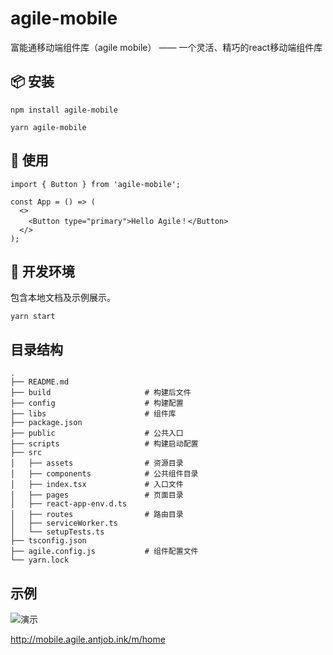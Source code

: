 <!--
 * @Descripttion: 
 * @Author: qingzi.wang
 * @Date: 2020-09-01 10:52:44
 -->
# agile-mobile

富能通移动端组件库（agile mobile） —— 一个灵活、精巧的react移动端组件库

## 📦 安装

```
npm install agile-mobile
```
```
yarn agile-mobile
```

## 🔨 使用

```
import { Button } from 'agile-mobile';

const App = () => (
  <>
    <Button type="primary">Hello Agile！</Button>
  </>
);
```

## 💄 开发环境

包含本地文档及示例展示。

```
yarn start
```

## 目录结构

```
.
├── README.md
├── build                     # 构建后文件
├── config                    # 构建配置
├── libs                      # 组件库
├── package.json
├── public                    # 公共入口
├── scripts                   # 构建启动配置
├── src
│   ├── assets                # 资源目录
│   ├── components            # 公共组件目录
│   ├── index.tsx             # 入口文件
│   ├── pages                 # 页面目录
│   ├── react-app-env.d.ts
│   ├── routes                # 路由目录
│   ├── serviceWorker.ts
│   └── setupTests.ts
├── tsconfig.json
├── agile.config.js           # 组件配置文件
└── yarn.lock
```
## 示例

![演示](http://docs.antjob.ink/agile-ui/qr-demo.png)

http://mobile.agile.antjob.ink/m/home

<!--
## 其他

```

Markdown转HTML使用了
markdown-it
html-loader
@dking/markdown-webpack-loader

```
-->